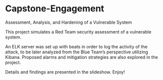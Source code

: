 # Capstone-Engagement
Assessment, Analysis, and Hardening of a Vulnerable System

This project simulates a Red Team security assessment of a vulnerable system.

An ELK server was set up with beats in order to log the activity of the attack, to be later analyzed from the Blue Team’s perspective utilizing Kibana. Proposed alarms and mitigation strategies are also explored in the project. 

Details and findings are presented in the slideshow. Enjoy!

